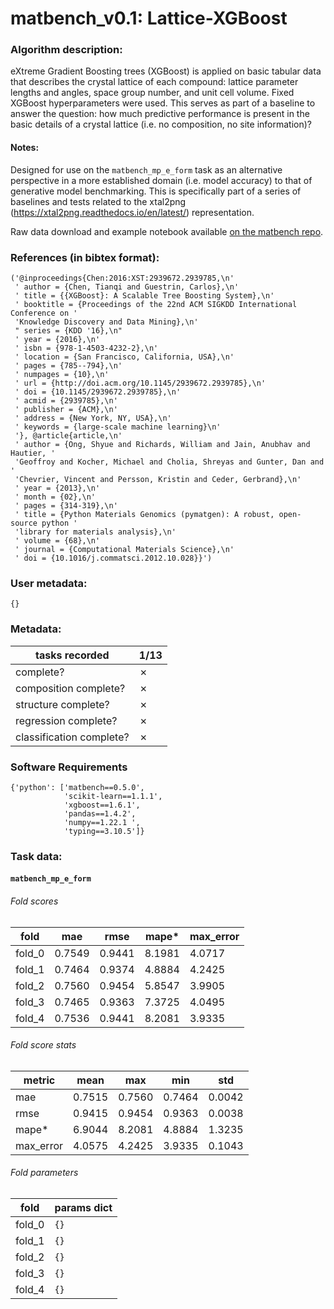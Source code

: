 # matbench_v0.1: Lattice-XGBoost

### Algorithm description: 

eXtreme Gradient Boosting trees (XGBoost) is applied on basic tabular data that describes the crystal lattice of each compound: lattice parameter lengths and angles, space group number, and unit cell volume. Fixed XGBoost hyperparameters were used. This serves as part of a baseline to answer the question: how much predictive performance is present in the basic details of a crystal lattice (i.e. no composition, no site information)?

#### Notes:
Designed for use on the `matbench_mp_e_form` task as an alternative perspective in a more established domain (i.e. model accuracy) to that of generative model benchmarking. This is specifically part of a series of baselines and tests related to the xtal2png (https://xtal2png.readthedocs.io/en/latest/) representation.

Raw data download and example notebook available [on the matbench repo](https://github.com/hackingmaterials/matbench/tree/main/benchmarks/matbench_v0.1_lattice_xgboost).

### References (in bibtex format): 

```
('@inproceedings{Chen:2016:XST:2939672.2939785,\n'
 ' author = {Chen, Tianqi and Guestrin, Carlos},\n'
 ' title = {{XGBoost}: A Scalable Tree Boosting System},\n'
 ' booktitle = {Proceedings of the 22nd ACM SIGKDD International Conference on '
 'Knowledge Discovery and Data Mining},\n'
 " series = {KDD '16},\n"
 ' year = {2016},\n'
 ' isbn = {978-1-4503-4232-2},\n'
 ' location = {San Francisco, California, USA},\n'
 ' pages = {785--794},\n'
 ' numpages = {10},\n'
 ' url = {http://doi.acm.org/10.1145/2939672.2939785},\n'
 ' doi = {10.1145/2939672.2939785},\n'
 ' acmid = {2939785},\n'
 ' publisher = {ACM},\n'
 ' address = {New York, NY, USA},\n'
 ' keywords = {large-scale machine learning}\n'
 '}, @article{article,\n'
 ' author = {Ong, Shyue and Richards, William and Jain, Anubhav and Hautier, '
 'Geoffroy and Kocher, Michael and Cholia, Shreyas and Gunter, Dan and '
 'Chevrier, Vincent and Persson, Kristin and Ceder, Gerbrand},\n'
 ' year = {2013},\n'
 ' month = {02},\n'
 ' pages = {314-319},\n'
 ' title = {Python Materials Genomics (pymatgen): A robust, open-source python '
 'library for materials analysis},\n'
 ' volume = {68},\n'
 ' journal = {Computational Materials Science},\n'
 ' doi = {10.1016/j.commatsci.2012.10.028}}')
```

### User metadata:

```
{}
```

### Metadata:

| tasks recorded | 1/13 |
|----------------|-------------------------------------|
| complete? | ✗ | 
| composition complete? | ✗ | 
| structure complete? | ✗ | 
| regression complete? | ✗ | 
| classification complete? | ✗ | 

### Software Requirements

```
{'python': ['matbench==0.5.0',
            'scikit-learn==1.1.1',
            'xgboost==1.6.1',
            'pandas==1.4.2',
            'numpy==1.22.1 ',
            'typing==3.10.5']}
```

### Task data:

#### `matbench_mp_e_form`

###### Fold scores

| fold | mae | rmse | mape* | max_error |
|------ |------ |------ |------ |------ |
 | fold_0 | 0.7549| 0.9441| 8.1981| 4.0717 |
 | fold_1 | 0.7464| 0.9374| 4.8884| 4.2425 |
 | fold_2 | 0.7560| 0.9454| 5.8547| 3.9905 |
 | fold_3 | 0.7465| 0.9363| 7.3725| 4.0495 |
 | fold_4 | 0.7536| 0.9441| 8.2081| 3.9335 |


###### Fold score stats

| metric | mean | max | min | std |
|--------|------|-----|-----|-----|
| mae | 0.7515 | 0.7560 | 0.7464 | 0.0042 |
| rmse | 0.9415 | 0.9454 | 0.9363 | 0.0038 |
| mape* | 6.9044 | 8.2081 | 4.8884 | 1.3235 |
| max_error | 4.0575 | 4.2425 | 3.9335 | 0.1043 |


###### Fold parameters

| fold | params dict|
|------|------------|
| fold_0 | `{}` |
| fold_1 | `{}` |
| fold_2 | `{}` |
| fold_3 | `{}` |
| fold_4 | `{}` |




